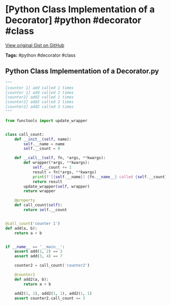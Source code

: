 # [Python Class Implementation of a Decorator] #python #decorator #class

[View original Gist on GitHub](https://gist.github.com/Integralist/4d550544a3194ebe6bb536fe86e18fd8)

**Tags:** #python #decorator #class

## Python Class Implementation of a Decorator.py

```python
"""
[counter 1] add called 1 times
[counter 1] add called 2 times
[counter2] add2 called 1 times
[counter2] add2 called 2 times
[counter2] add2 called 3 times
"""

from functools import update_wrapper


class call_count:
    def __init__(self, name):
        self.__name = name
        self.__count = 0

    def __call__(self, fn, *args, **kwargs):
        def wrapper(*args, **kwargs):
            self.__count += 1
            result = fn(*args, **kwargs)
            print(f'[{self.__name}] {fn.__name__} called {self.__count} times')
            return result
        update_wrapper(self, wrapper)
        return wrapper

    @property
    def call_count(self):
        return self.__count


@call_count('counter 1')
def add(a, b):
    return a + b


if __name__ == '__main__':
    assert add(1, 2) == 3
    assert add(3, 4) == 7

    counter2 = call_count('counter2')

    @counter2
    def add2(a, b):
        return a + b

    add2(1, 1), add2(1, 1), add2(1, 1)
    assert counter2.call_count == 3
```

